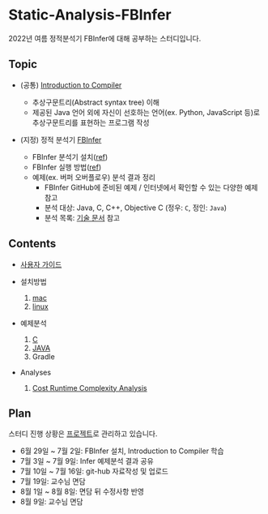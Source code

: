 # Static-Analysis-FBInfer

2022년 여름 정적분석기 FBInfer에 대해 공부하는 스터디입니다.



## Topic

- (공통) [Introduction to Compiler](https://github.com/kwanghoon/Lecture_IntroToCompiler)
  - 추상구문트리(Abstract syntax tree) 이해
  - 제공된 Java 언어 외에 자신이 선호하는 언어(ex. Python, JavaScript 등)로 추상구문트리를 표현하는 프로그램 작성

- (지정) 정적 분석기 [FBInfer](https://fbinfer.com/) 
  - FBInfer 분석기 설치([ref](https://github.com/facebook/infer/blob/main/INSTALL.md))
  - FBInfer 실행 방법([ref](https://github.com/facebook/infer/tree/main/examples))
  - 예제(ex. 버퍼 오버플로우) 분석 결과 정리
    - FBInfer GitHub에 준비된 예제 / 인터넷에서 확인할 수 있는 다양한 예제 참고
    - 분석 대상: Java, C, C++, Objective C (정우: `C`, 정인: `Java`)
    - 분석 목록: [기술 문서](https://fbinfer.com/docs/all-issue-types) 참고

## Contents

- [사용자 가이드](doc/user_guide.md) 
- 설치방법
  1. [mac](doc/fbinfer_mac_install.md)
  2. [linux](https://github.com/mywnajsldkf/Static-Analysis-FBInfer/blob/master/doc/Infer_linux_install.md)
  
- 예제분석
  1. [C](https://github.com/mywnajsldkf/Static-Analysis-FBInfer/blob/master/doc/C_example_analysis.md)
  2. [JAVA](doc/java_example_analysis.md)
  3. Gradle

- Analyses
  1. [Cost Runtime Complexity Analysis](https://github.com/mywnajsldkf/Static-Analysis-FBInfer/blob/master/doc/Cost%20Runtime%20Complexity%20Analysis.md)


## Plan

스터디 진행 상황은 [프로젝트](https://github.com/mywnajsldkf/Static-Analysis-FBInfer/projects/1)로 관리하고 있습니다.

- 6월 29일 ~ 7월 2일: FBInfer 설치, Introduction to Compiler 학습
- 7월 3일 ~ 7월 9일: Infer 예제분석 결과 공유
- 7월 10일 ~ 7월 16일: git-hub 자료작성 및 업로드
- 7월 19일: 교수님 면담
- 8월 1일 ~ 8월 8일: 면담 뒤 수정사항 반영
- 8월 9일: 교수님 면담
